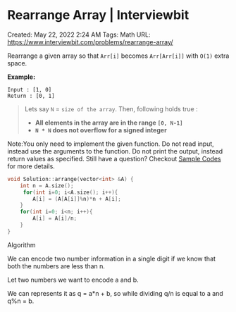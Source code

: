 # Rearrange Array | Interviewbit

Created: May 22, 2022 2:24 AM
Tags: Math
URL: https://www.interviewbit.com/problems/rearrange-array/

Rearrange a given array so that `Arr[i]` becomes `Arr[Arr[i]]` with `O(1)` extra space.

**Example:**

```
Input : [1, 0]
Return : [0, 1]

```

> 
> 
> 
> Lets say `N` = `size of the array`. Then, following holds true :
> 
> - **All elements in the array are in the range `[0, N-1]`**
> - **`N * N` does not overflow for a signed integer**

Note:You only need to implement the given function. Do not read input, instead use the arguments to the function. Do not print the output, instead return values as specified. Still have a question? Checkout [Sample Codes](https://www.interviewbit.com/pages/sample_codes/) for more details.

```cpp
void Solution::arrange(vector<int> &A) {
    int n = A.size();
     for(int i=0; i<A.size(); i++){
        A[i] = (A[A[i]]%n)*n + A[i];
    }
    for(int i=0; i<n; i++){
        A[i] = A[i]/n;
    }
}
```

Algorithm

We can encode two number information in a single digit if we know that both the numbers are less than n.

Let two numbers we want to encode a and b.

We can represents it as q = a*n + b, so while dividing q/n is equal to a and q%n = b.